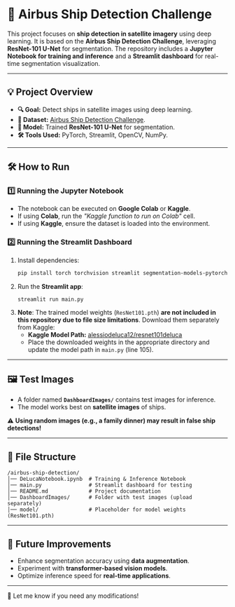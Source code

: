 # 🚢 Airbus Ship Detection Challenge  

This project focuses on **ship detection in satellite imagery** using deep learning. It is based on the **Airbus Ship Detection Challenge**, leveraging **ResNet-101 U-Net** for segmentation. The repository includes a **Jupyter Notebook for training and inference** and a **Streamlit dashboard** for real-time segmentation visualization.

---

## 💡 Project Overview  
- **🔍 Goal:** Detect ships in satellite images using deep learning.  
- **📄 Dataset:** [Airbus Ship Detection Challenge](https://www.kaggle.com/competitions/airbus-ship-detection).  
- **🧠 Model:** Trained **ResNet-101 U-Net** for segmentation.  
- **🛠️ Tools Used:** PyTorch, Streamlit, OpenCV, NumPy.  

---

## 🛠️ How to Run  
### **1️⃣ Running the Jupyter Notebook**  
- The notebook can be executed on **Google Colab** or **Kaggle**.  
- If using **Colab**, run the *"Kaggle function to run on Colab"* cell.  
- If using **Kaggle**, ensure the dataset is loaded into the environment.

### **2️⃣ Running the Streamlit Dashboard**  
1. Install dependencies:  
   ```bash
   pip install torch torchvision streamlit segmentation-models-pytorch
   ```  
2. Run the **Streamlit app**:  
   ```bash
   streamlit run main.py
   ```  
3. **Note**: The trained model weights (`ResNet101.pth`) **are not included in this repository due to file size limitations**. Download them separately from Kaggle:  
   - **Kaggle Model Path:** [alessiodeluca12/resnet101deluca](https://www.kaggle.com/alessiodeluca12/resnet101deluca)  
   - Place the downloaded weights in the appropriate directory and update the model path in `main.py` (line 105).  

---

## 🖼️ Test Images  
- A folder named **`DashboardImages/`** contains test images for inference.  
- The model works best on **satellite images** of ships.  

⚠️ **Using random images (e.g., a family dinner) may result in false ship detections!**  

---

## 📂 File Structure  
```
/airbus-ship-detection/
│── DeLucaNotebook.ipynb  # Training & Inference Notebook
│── main.py               # Streamlit dashboard for testing
│── README.md             # Project documentation
│── DashboardImages/      # Folder with test images (upload separately)
│── model/                # Placeholder for model weights (ResNet101.pth)
```

---

## 🎯 Future Improvements  
- Enhance segmentation accuracy using **data augmentation**.  
- Experiment with **transformer-based vision models**.  
- Optimize inference speed for **real-time applications**.  

---

🚀 Let me know if you need any modifications!

